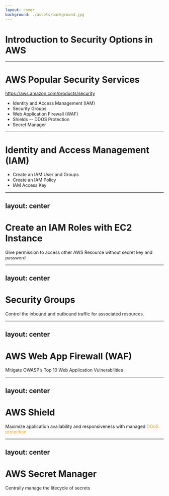 ```yaml
---
layout: cover
background: ./assets/background.jpg
---
```


# Introduction to Security Options in AWS

---

# AWS Popular Security Services

https://aws.amazon.com/products/security

* Identity and Access Management (IAM)
* Security Groups
* Web Application Firewall (WAF)
* Shields -- DDOS Protection
* Secret Manager

---

# Identity and Access Management (IAM)

- Create an IAM User and Groups
- Create an IAM Policy
- IAM Access Key

---
layout: center
---


# Create an IAM Roles with EC2 Instance

Give permission to access other AWS Resource without secret key and password

---
layout: center
---

# Security Groups

Control the inbound and outbound traffic for associated resources.

---
layout: center
---

# AWS Web App Firewall (WAF)

Mitigate OWASP’s Top 10 Web Application Vulnerabilities

---
layout: center
---

# AWS Shield

Maximize application availability and responsiveness with managed <span style="color:orange">DDoS protection</span>

---
layout: center
---

# AWS Secret Manager

Centrally manage the lifecycle of secrets